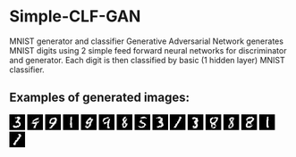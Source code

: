 # Simple-CLF-GAN
MNIST generator and classifier
Generative Adversarial Network generates MNIST digits using 2 simple feed forward neural networks for discriminator and generator. Each digit is then classified by basic (1 hidden layer) MNIST classifier.

## Examples of generated images:
![alt text](https://raw.githubusercontent.com/gstark0/Simple-CLF-GAN/master/examples/35000.jpg)
![alt text](https://raw.githubusercontent.com/gstark0/Simple-CLF-GAN/master/examples/38000.jpg)
![alt text](https://raw.githubusercontent.com/gstark0/Simple-CLF-GAN/master/examples/39500.jpg)
![alt text](https://raw.githubusercontent.com/gstark0/Simple-CLF-GAN/master/examples/40000.jpg)
![alt text](https://raw.githubusercontent.com/gstark0/Simple-CLF-GAN/master/examples/45500.jpg)
![alt text](https://raw.githubusercontent.com/gstark0/Simple-CLF-GAN/master/examples/48500.jpg)
![alt text](https://raw.githubusercontent.com/gstark0/Simple-CLF-GAN/master/examples/50500.jpg)
![alt text](https://raw.githubusercontent.com/gstark0/Simple-CLF-GAN/master/examples/53000.jpg)
![alt text](https://raw.githubusercontent.com/gstark0/Simple-CLF-GAN/master/examples/55000.jpg)
![alt text](https://raw.githubusercontent.com/gstark0/Simple-CLF-GAN/master/examples/57500.jpg)
![alt text](https://raw.githubusercontent.com/gstark0/Simple-CLF-GAN/master/examples/61000.jpg)
![alt text](https://raw.githubusercontent.com/gstark0/Simple-CLF-GAN/master/examples/62500.jpg)
![alt text](https://raw.githubusercontent.com/gstark0/Simple-CLF-GAN/master/examples/72000.jpg)
![alt text](https://raw.githubusercontent.com/gstark0/Simple-CLF-GAN/master/examples/74500.jpg)
![alt text](https://raw.githubusercontent.com/gstark0/Simple-CLF-GAN/master/examples/75500.jpg)
![alt text](https://raw.githubusercontent.com/gstark0/Simple-CLF-GAN/master/examples/80500.jpg)
